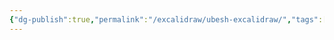 ```yaml
---
{"dg-publish":true,"permalink":"/excalidraw/ubesh-excalidraw/","tags":["excalidraw"]}
---
```

<style> .container {font-family: sans-serif; text-align: center;} .button-wrapper button {z-index: 1;height: 40px; width: 100px; margin: 10px;padding: 5px;} .excalidraw .App-menu_top .buttonList { display: flex;} .excalidraw-wrapper { height: 800px; margin: 50px; position: relative;} :root[dir="ltr"] .excalidraw .layer-ui__wrapper .zen-mode-transition.App-menu_bottom--transition-left {transform: none;} </style><script src="https://cdn.jsdelivr.net/npm/react@17/umd/react.production.min.js"></script><script src="https://cdn.jsdelivr.net/npm/react-dom@17/umd/react-dom.production.min.js"></script><script type="text/javascript" src="https://cdn.jsdelivr.net/npm/@excalidraw/excalidraw@0.16.1/dist/excalidraw.production.min.js"></script><div id="Убешexcalidraw.md"></div><script>(function(){const InitialData={"type":"excalidraw","version":2,"source":"https://github.com/zsviczian/obsidian-excalidraw-plugin/releases/tag/2.0.16","elements":[{"type":"image","version":110,"versionNonce":1436842739,"isDeleted":false,"id":"tulSyw8t","fillStyle":"hachure","strokeWidth":1,"strokeStyle":"solid","roughness":1,"opacity":100,"angle":0,"x":-125.46040967184584,"y":-266.611340530231,"strokeColor":"transparent","backgroundColor":"transparent","width":444.4444444444444,"height":500,"seed":50997,"groupIds":[],"frameId":null,"roundness":null,"boundElements":[],"updated":1704719784098,"link":null,"locked":true,"status":"pending","fileId":"b7d92b2de1c727ebec481085321cf03a7446c247","scale":[1,1]},{"type":"text","version":187,"versionNonce":327496680,"isDeleted":false,"id":"oxMU3upk","fillStyle":"hachure","strokeWidth":1,"strokeStyle":"solid","roughness":1,"opacity":100,"angle":0,"x":142.79967986501578,"y":3.09546668895101,"strokeColor":"#1e1e1e","backgroundColor":"transparent","width":55.309844970703125,"height":10.260516817294578,"seed":8099,"groupIds":[],"frameId":null,"roundness":null,"boundElements":[],"updated":1704969231538,"link":"[[Кочевники]]","locked":false,"fontSize":8.208413453835663,"fontFamily":"Кочевники","text":"📍[[Кочевники]]","rawText":"[[Кочевники]]","textAlign":"left","verticalAlign":"top","containerId":null,"originalText":"📍[[Кочевники]]","lineHeight":1.25,"baseline":8},{"type":"text","version":61,"versionNonce":965107352,"isDeleted":false,"id":"Mtg23WkX","fillStyle":"hachure","strokeWidth":1,"strokeStyle":"solid","roughness":1,"opacity":100,"angle":0,"x":134.702308110815,"y":15.669174460663552,"strokeColor":"#1e1e1e","backgroundColor":"transparent","width":60.39945983886719,"height":11.164296258394387,"seed":64268,"groupIds":[],"frameId":null,"roundness":null,"boundElements":[],"updated":1704969231540,"link":"[[Двиговичи]]","locked":false,"fontSize":8.931437006715509,"fontFamily":"Двиговичи","text":"📍[[Двиговичи]]","rawText":"[[Двиговичи]]","textAlign":"left","verticalAlign":"top","containerId":null,"originalText":"📍[[Двиговичи]]","lineHeight":1.25,"baseline":9},{"type":"text","version":154,"versionNonce":1851683224,"isDeleted":false,"id":"4sfeGDpx","fillStyle":"hachure","strokeWidth":1,"strokeStyle":"solid","roughness":1,"opacity":100,"angle":0,"x":74.39966781707898,"y":77.67242243447805,"strokeColor":"#1e1e1e","backgroundColor":"transparent","width":58.49696350097656,"height":12.307970770474117,"seed":50190,"groupIds":[],"frameId":null,"roundness":null,"boundElements":[],"updated":1704969378417,"link":"[[Развилье]]","locked":false,"fontSize":9.846376616379294,"fontFamily":"Развилье","text":"📍[[Развилье]]","rawText":"[[Развилье]]","textAlign":"left","verticalAlign":"top","containerId":null,"originalText":"📍[[Развилье]]","lineHeight":1.25,"baseline":10},{"type":"text","version":126,"versionNonce":1667956376,"isDeleted":false,"id":"boiuMXSB","fillStyle":"hachure","strokeWidth":1,"strokeStyle":"solid","roughness":1,"opacity":100,"angle":0,"x":70.16892125188502,"y":-104.24694381013404,"strokeColor":"#1e1e1e","backgroundColor":"transparent","width":54.332977294921875,"height":11.099180024245703,"seed":2321,"groupIds":[],"frameId":null,"roundness":null,"boundElements":[],"updated":1704969420775,"link":"[[Фазервел]]","locked":false,"fontSize":8.879344019396562,"fontFamily":"Фазервел","text":"📍[[Фазервел]]","rawText":"[[Фазервел]]","textAlign":"left","verticalAlign":"top","containerId":null,"originalText":"📍[[Фазервел]]","lineHeight":1.25,"baseline":9},{"type":"text","version":177,"versionNonce":1358221208,"isDeleted":false,"id":"waEgSAaC","fillStyle":"hachure","strokeWidth":1,"strokeStyle":"solid","roughness":1,"opacity":100,"angle":0,"x":55.05939471632462,"y":-114.97413848835986,"strokeColor":"#1e1e1e","backgroundColor":"transparent","width":81.84375,"height":10.343073079357305,"seed":90620,"groupIds":[],"frameId":null,"roundness":null,"boundElements":[],"updated":1704969446670,"link":"[[Праотцовский лес]]","locked":false,"fontSize":8.274458463485844,"fontFamily":"Праотцовский лес","text":"📍[[Праотцовский лес]]","rawText":"[[Праотцовский лес]]","textAlign":"left","verticalAlign":"top","containerId":null,"originalText":"📍[[Праотцовский лес]]","lineHeight":1.25,"baseline":8},{"type":"text","version":192,"versionNonce":2125407464,"isDeleted":false,"id":"Z7GAi3vG","fillStyle":"hachure","strokeWidth":1,"strokeStyle":"solid","roughness":1,"opacity":100,"angle":0,"x":22.422633873113398,"y":18.22298059045866,"strokeColor":"#1e1e1e","backgroundColor":"transparent","width":98.73768615722656,"height":14.121093749999998,"seed":86158,"groupIds":[],"frameId":null,"roundness":null,"boundElements":[],"updated":1704969504447,"link":"[[озеро Боенгтом]]","locked":false,"fontSize":11.296874999999998,"fontFamily":"озеро Боенгтом","text":"📍[[озеро Боенгтом]]","rawText":"[[озеро Боенгтом]]","textAlign":"left","verticalAlign":"top","containerId":null,"originalText":"📍[[озеро Боенгтом]]","lineHeight":1.25,"baseline":11},{"type":"text","version":169,"versionNonce":682637800,"isDeleted":false,"id":"Dl2xConf","fillStyle":"hachure","strokeWidth":1,"strokeStyle":"solid","roughness":1,"opacity":100,"angle":0,"x":35.11470519585049,"y":39.98077204385305,"strokeColor":"#1e1e1e","backgroundColor":"transparent","width":191.33193969726562,"height":12.307949723868546,"seed":69986,"groupIds":[],"frameId":null,"roundness":null,"boundElements":[],"updated":1704969582642,"link":"[[Община Тихой Воды (Эльф. Ди́нен Нен)]]","locked":false,"fontSize":9.846359779094836,"fontFamily":"Община Тихой Воды (Эльф. Ди́нен Нен)","text":"📍[[Община Тихой Воды (Эльф. Ди́нен Нен)]]","rawText":"[[Община Тихой Воды (Эльф. Ди́нен Нен)]]","textAlign":"left","verticalAlign":"top","containerId":null,"originalText":"📍[[Община Тихой Воды (Эльф. Ди́нен Нен)]]","lineHeight":1.25,"baseline":10},{"type":"text","version":84,"versionNonce":1536800232,"isDeleted":false,"id":"7Xgkjzid","fillStyle":"hachure","strokeWidth":1,"strokeStyle":"solid","roughness":1,"opacity":100,"angle":0,"x":29.070877744341885,"y":56.90350574536163,"strokeColor":"#1e1e1e","backgroundColor":"transparent","width":103.03953552246094,"height":10.494784651131479,"seed":85742,"groupIds":[],"frameId":null,"roundness":null,"boundElements":[],"updated":1704969525601,"link":"[[Поселение Минотавров]]","locked":false,"fontSize":8.395827720905183,"fontFamily":"Поселение Минотавров","text":"📍[[Поселение Минотавров]]","rawText":"[[Поселение Минотавров]]","textAlign":"left","verticalAlign":"top","containerId":null,"originalText":"📍[[Поселение Минотавров]]","lineHeight":1.25,"baseline":8}],"appState":{"theme":"light","viewBackgroundColor":"#ffffff","currentItemStrokeColor":"#1e1e1e","currentItemBackgroundColor":"transparent","currentItemFillStyle":"solid","currentItemStrokeWidth":2,"currentItemStrokeStyle":"solid","currentItemRoughness":1,"currentItemOpacity":100,"currentItemFontFamily":1,"currentItemFontSize":20,"currentItemTextAlign":"left","currentItemStartArrowhead":null,"currentItemEndArrowhead":"arrow","scrollX":260.697988432921,"scrollY":285.8028141293689,"zoom":{"value":1.4500000000000002},"currentItemRoundness":"round","gridSize":null,"gridColor":{"Bold":"#C9C9C9FF","Regular":"#EDEDEDFF"},"currentStrokeOptions":null,"previousGridSize":null,"frameRendering":{"enabled":true,"clip":true,"name":true,"outline":true}},"files":{}};InitialData.scrollToContent=true;App=()=>{const e=React.useRef(null),t=React.useRef(null),[n,i]=React.useState({width:void 0,height:void 0});return React.useEffect(()=>{i({width:t.current.getBoundingClientRect().width,height:t.current.getBoundingClientRect().height});const e=()=>{i({width:t.current.getBoundingClientRect().width,height:t.current.getBoundingClientRect().height})};return window.addEventListener("resize",e),()=>window.removeEventListener("resize",e)},[t]),React.createElement(React.Fragment,null,React.createElement("div",{className:"excalidraw-wrapper",ref:t},React.createElement(ExcalidrawLib.Excalidraw,{ref:e,width:n.width,height:n.height,initialData:InitialData,viewModeEnabled:!0,zenModeEnabled:!0,gridModeEnabled:!1})))},excalidrawWrapper=document.getElementById("Убешexcalidraw.md");ReactDOM.render(React.createElement(App),excalidrawWrapper);})();</script>
